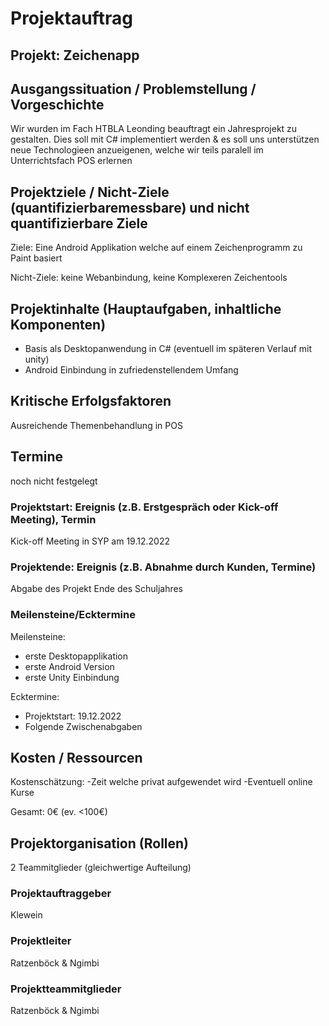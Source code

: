 # Projektauftrag
## Projekt: Zeichenapp
## Ausgangssituation / Problemstellung / Vorgeschichte 
Wir wurden im Fach HTBLA Leonding beauftragt ein Jahresprojekt zu gestalten. Dies soll mit C# implementiert werden & es soll uns unterstützen neue Technologieen anzueigenen, welche wir teils paralell im Unterrichtsfach POS erlernen

## Projektziele / Nicht-Ziele (quantifizierbaremessbare) und nicht quantifizierbare Ziele 
Ziele: Eine Android Applikation welche auf einem Zeichenprogramm zu Paint basiert

Nicht-Ziele: keine Webanbindung, keine Komplexeren Zeichentools

## Projektinhalte (Hauptaufgaben, inhaltliche Komponenten)
- Basis als Desktopanwendung in C# (eventuell im späteren Verlauf mit unity)
- Android Einbindung in zufriedenstellendem Umfang
 
## Kritische Erfolgsfaktoren 
Ausreichende Themenbehandlung in POS

## Termine 
noch nicht festgelegt

### Projektstart: Ereignis (z.B. Erstgespräch oder Kick-off Meeting), Termin 
Kick-off Meeting in SYP am 19.12.2022

### Projektende: Ereignis (z.B. Abnahme durch Kunden, Termine)
Abgabe des Projekt Ende des Schuljahres

### Meilensteine/Ecktermine 
Meilensteine: 
- erste Desktopapplikation
- erste Android Version
- erste Unity Einbindung

Ecktermine: 
- Projektstart: 19.12.2022
- Folgende Zwischenabgaben

## Kosten / Ressourcen 
Kostenschätzung:
-Zeit welche privat aufgewendet wird
-Eventuell online Kurse

Gesamt: 0€ (ev. <100€)
 
## Projektorganisation (Rollen) 
2 Teammitglieder (gleichwertige Aufteilung)

### Projektauftraggeber
Klewein

### Projektleiter 
Ratzenböck & Ngimbi

### Projektteammitglieder
Ratzenböck & Ngimbi
